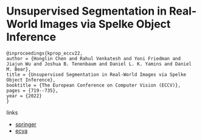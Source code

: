 # Unsupervised Segmentation in Real-World Images via Spelke Object Inference

```
@inproceedings{kprop_eccv22,
author = {Honglin Chen and Rahul Venkatesh and Yoni Friedman and Jiajun Wu and Joshua B. Tenenbaum and Daniel L. K. Yamins and Daniel M. Bear},
title = {Unsupervised Segmentation in Real-World Images via Spelke Object Inference},
booktitle = {The European Conference on Computer Vision (ECCV)},
pages = {719--735},
year = {2022}
}
```

links
- [springer](https://link.springer.com/chapter/10.1007/978-3-031-19818-2_41)
- [ecva](https://www.ecva.net/papers/eccv_2022/papers_ECCV/html/6193_ECCV_2022_paper.php)
